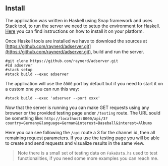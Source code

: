 ## Install
The application was written in Haskell using Snap framework and uses Stack tool, to run the server we need to setup the environment for Haskell. [Here](https://wiki.haskell.org/Haskell_in_5_steps) you can find instructions on how to install it on your platform.

Once Haskell tools are installed we have to download the sources at [https://github.com/raynerd/adserver.git](https://github.com/raynerd/adserver.git), build and run the server.

```
#git clone https://github.com/raynerd/adserver.git
#cd adserver
#stack setup
#stack build --exec adserver
```

The application will use the `8000` port by default but if you need to start it on a custom one you can run this way:

```
#stack build --exec 'adserver --port xxxx'
``` 
Now that the server is running you can make GET requests using any browser or the provided testing page under `/testing` route. The URL sould be something like:  `http://localhost:8000/api/3?country=Germany&language=German&interest=Baseball&interest=Albums`

Here you can see following the `/api` route a 3 for the channel id, then all remaining request parameters. If you use the testing page you will be able to create and send requests and visualize results in the same view.

> Note there is a small set of testing data on `FakeData.hs` used to test functionalities, if you need some more examples you can reach me.